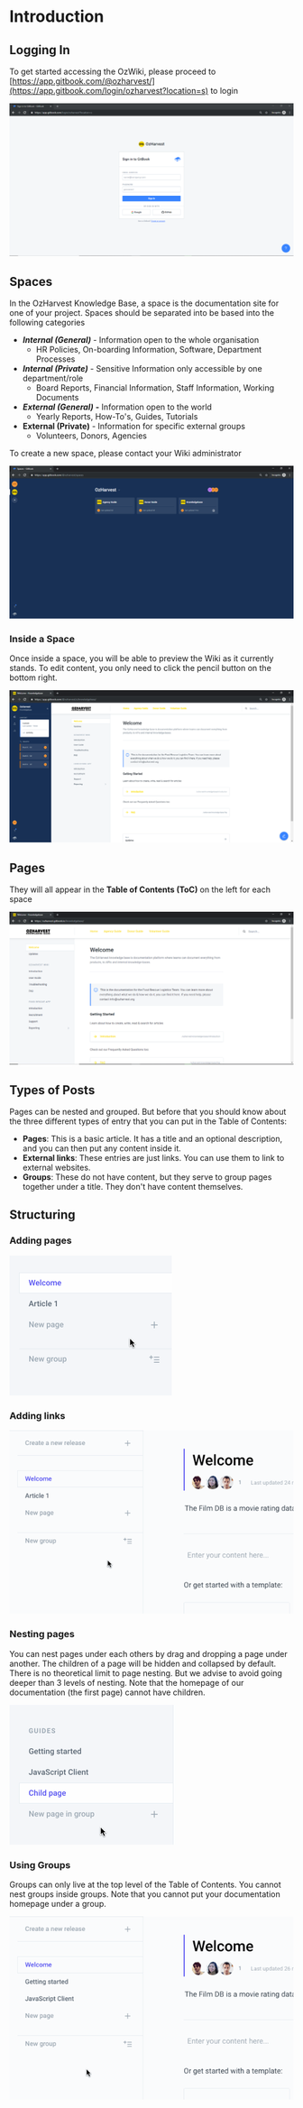 # Introduction

## Logging In

To get started accessing the OzWiki, please proceed to [https://app.gitbook.com/@ozharvest/](https://app.gitbook.com/login/ozharvest?location=s) to login

![Login Page for OzHarvest Wiki](../.gitbook/assets/image%20%287%29.png)

## Spaces

In the OzHarvest Knowledge Base, a space is the documentation site for one of your project.  Spaces should be separated into be based into the following categories

* _**Internal \(General\)**_ - Information open to the whole organisation
  * HR Policies, On-boarding Information, Software, Department Processes
* _**Internal \(Private\)**_ - Sensitive Information only accessible by one department/role
  * Board Reports, Financial Information, Staff Information, Working Documents
* _**External \(General\)**_ **-** Information open to the world
  * Yearly Reports, How-To's, Guides, Tutorials
* **External \(Private\)** - Information for specific external groups
  * Volunteers, Donors, Agencies

To create a new space, please contact your Wiki administrator

![Current Spaces in OzWiKI](../.gitbook/assets/image%20%282%29.png)

### Inside a Space

Once inside a space, you will be able to preview the Wiki as it currently stands. To edit content, you only need to click the pencil button on the bottom right.

![Admin Panel for a Space](../.gitbook/assets/image%20%284%29.png)

## Pages

They will all appear in the **Table of Contents \(ToC\)** on the left for each space

![Pages are organized in the Table of Contents on the left.](../.gitbook/assets/image%20%285%29.png)

## Types of Posts

Pages can be nested and grouped. But before that you should know about the three different types of entry that you can put in the Table of Contents:

* **Pages**: This is a basic article. It has a title and an optional description, and you can then put any content inside it.
* **External links**: These entries are just links. You can use them to link to external websites.
* **Groups**: These do not have content, but they serve to group pages together under a title. They don't have content themselves.

## Structuring

### Adding pages

![Two ways of adding a simple page](../.gitbook/assets/assets_gitbook_-lrmdhmd3vvajr5ixslt_-lrmgrpgqbvqqwixktsd_adding-page.gif)

### Adding links

![Adding a link](../.gitbook/assets/assets_gitbook_-lrmdhmd3vvajr5ixslt_-lrmh5bvkcgtgglxhdj2_adding-link.gif)

### Nesting pages

You can nest pages under each others by drag and dropping a page under another. The children of a page will be hidden and collapsed by default. There is no theoretical limit to page nesting. But we advise to avoid going deeper than 3 levels of nesting. Note that the homepage of our documentation \(the first page\) cannot have children.

![Nesting a page under another](../.gitbook/assets/assets_gitbook_-lrmdhmd3vvajr5ixslt_-lrmfa8lqnu23ca-qlye_nested-page.gif)

### Using Groups

Groups can only live at the top level of the Table of Contents. You cannot nest groups inside groups. Note that you cannot put your documentation homepage under a group.

![Grouping pages under a group](../.gitbook/assets/assets_gitbook_-lrmdhmd3vvajr5ixslt_-lrmhal9vcs2vkubtg5r_adding-groups.gif)


